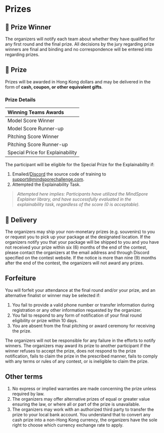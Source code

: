 # Prizes

## 🎊 Prize Winner

The organizers will notify each team about whether they have qualified for any first round and the final prize. All decisions by the jury regarding prize winners are final and binding and no correspondence will be entered into regarding prizes.

## 💸 Prize

Prizes will be awarded in Hong Kong dollars and may be delivered in the form of **cash, coupon, or other  equivalent gifts**. 

### Prize Details

| **Winning Teams Awards** |
| :--- |
| Model Score Winner |
| Model Score Runner-up |
| Pitching Score Winner |
| Pitching Score Runner-up |
| Special Price for Explainability |

The participant will be eligible for the Special Prize for the Explainability if:

1. Emailed/[Discord](https://discord.com/invite/SDpVGMxpWe) the source code of training to [support@mindsporechallenge.com](mailto://support@mindsporechallenge.com).
2. Attempted the Explainability Task.

> _Attempted here implies: Participants have utilized the MindSpore Explainer library, and have successfully evaluated in the explainability task, regardless of the score \(0 is acceptable\)._

## 🛒 Delivery

The organizers may ship your non-monetary prizes \(e.g. souvenirs\) to you or request you to pick up your package at the designated location. If the organizers notify you that your package will be shipped to you and you have not received your prize within six \(6\) months of the end of the contest, please contact the organizers at the email address and through Discord specified on the contest website. If the notice is more than nine \(9\) months after the end of the contest, the organizers will not award any prizes.

## Forfeiture

You will forfeit your attendance at the final round and/or your prize, and an alternative finalist or winner may be selected if:

1. You fail to provide a valid phone number or transfer information during registration or any other information requested by the organizer.
2. You fail to respond to any form of notification of your final round eligibility or prize within 10 days.
3. You are absent from the final pitching or award ceremony for receiving the prize.

The organizers will not be responsible for any failure in the efforts to notify winners. The organizers may award its prize to another participant if the winner refuses to accept the prize, does not respond to the prize notification, fails to claim the prize in the prescribed manner, fails to comply with any terms or rules of any contest, or is ineligible to claim the prize.

## Other terms

1. No express or implied warranties are made concerning the prize unless required by law.
2. The organizers may offer alternative prizes of equal or greater value ensuring the law, or where all or part of the prize is unavailable.
3. The organizers may work with an authorized third party to transfer the prize to your local bank account. You understand that to convert any cash prize into a non-Hong Kong currency, the organizers have the sole right to choose which currency exchange rate to apply.

